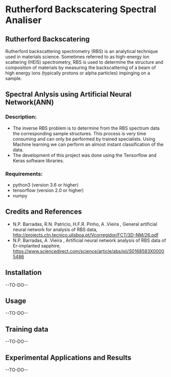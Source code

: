 # Rutherford Backscatering Spectral Analiser

## Rutherford Backscatering
Rutherford backscattering spectrometry (RBS) is an analytical technique used in materials science. Sometimes referred to as high-energy ion scattering (HEIS) spectrometry, RBS is used to determine the structure and composition of materials by measuring the backscattering of a beam of high energy ions (typically protons or alpha particles) impinging on a sample. 

## Spectral Anlysis using Artificial Neural Network(ANN) 
### Description:
- The inverse RBS problem is to determine from the RBS spectrum data the corresponding sample structures. This process is very time consuming and can only be performed by trained specialists. Using Machine learning we can perform an almost instant classification of the data. 
- The development of this project was done using the Tensorflow and Keras software libraries.

### Requirements: 
- python3 (version 3.6 or higher)
- tensorflow (version 2.0 or higher)
- numpy 

## Credits and References
- N.P. Barradas, R.N. Patricio, H.F.R. Pinho, A .Vieira , General artificial neural network for analysis of RBS data, http://projects.ctn.tecnico.ulisboa.pt/Vcorregidor/FCT/3D-NM/26.pdf
- N.P. Barradas, A .Vieira , Artificial neural network analysis of RBS data of Er-implanted sapphire, https://www.sciencedirect.com/science/article/abs/pii/S0168583X00005486

## Installation
--TO-DO--

## Usage
--TO-DO--

## Training data
--TO-DO--

## Experimental Applications and Results
--TO-DO--
